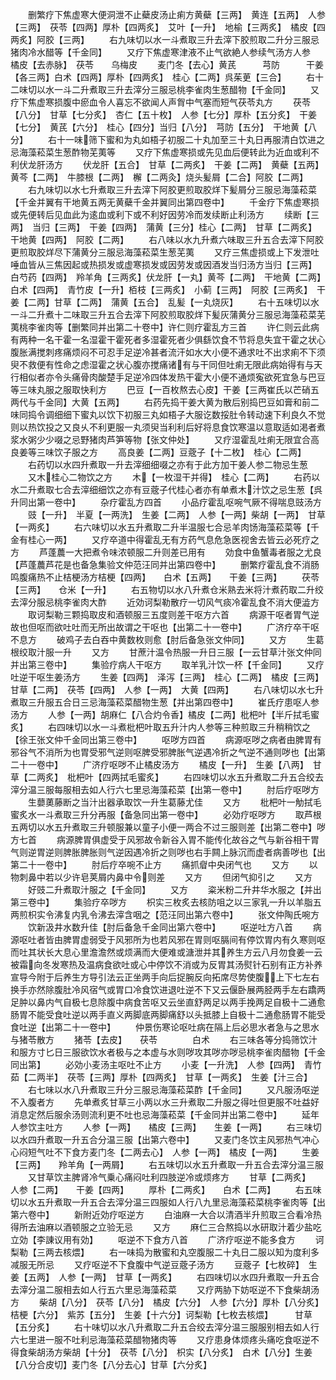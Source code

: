 <!-- { "loadSidebar": true } -->
　　删繁疗下焦虚寒大便洞泄不止蘗皮汤止痢方黄蘗【三两】　黄连【五两】　人参【三两】　茯苓【四两】厚朴【四两炙】　艾叶【一升】　地榆【三两炙】　橘皮【四两炙】阿胶【三两】
　　右九味切以水一斗煮取三升去滓下胶煎取二升分三服忌猪肉冷水醋等【千金同】
　　又疗下焦虚寒津液不止气欲絶人参续气汤方人参　　橘皮【去赤脉】　茯苓　　乌梅皮
　　麦门冬【去心】黄芪　　　芎防　　　干姜【各三两】白术【四两】厚朴【四两炙】　桂心【二两】呉茱茰【三合】
　　右十二味切以水一斗二升煮取三升去滓分三服忌桃李雀肉生葱醋物【千金同】
　　又疗下焦虚寒损腹中瘀血令人喜忘不欲闻人声胷中气塞而短气茯苓丸方
　　茯苓【八分】　甘草【七分炙】　杏仁【五十枚】　人参【七分】厚朴【五分炙】　干姜【七分】　黄芪【六分】　桂心【四分】当归【八分】　芎防【五分】　干地黄【八分】
　　右十一味筛下蜜和为丸如梧子初服二十丸加至三十丸日再服清白饮进之忌海藻菘菜生葱酢物芜荑等
　　又疗下焦虚寒损或先见血后便转此为近血或利不利伏龙肝汤方
　　伏龙肝【五合】　甘草【二两炙】　干姜【二两】　黄蘗【五两】黄芩【二两】　牛膝根【二两】　檞【二两灸】烧头髪屑【二合】阿胶【二两】
　　右九味切以水七升煮取三升去滓下阿胶更煎取胶烊下髪屑分三服忌海藻菘菜【千金并翼有干地黄五两无黄蘗千金并翼同出第四卷中】
　　千金疗下焦虚寒损或先便转后见血此为逺血或利下或不利好因劳冷而发续断止利汤方
　　续断【三两】　当归【三两】　干姜【四两】　蒲黄【三分】桂心【二两】　甘草【二两炙】　干地黄【四两】　阿胶【二两】
　　右八味以水九升煮六味取三升五合去滓下阿胶更煎取胶烊尽下蒲黄分三服忌海藻菘菜生葱芜荑
　　又疗三焦虚损或上下发泄吐唾血皆从三焦因起或热损发或虚寒损发或因劳发或因酒发当归汤方当归【三两】　白芍药【四两】　羚羊角【三两炙】伏龙肝【一丸】黄芩【二两】　干地黄【二两】　白术【四两】　青竹皮【一升】栢枝【三两炙】　小蓟【三两】　阿胶【三两炙】　干姜【二两】甘草【二两】　蒲黄【五合】　乱髪【一丸烧灰】
　　右十五味切以水一斗二升煮十二味取三升五合去滓下阿胶煎取胶烊下髪灰蒲黄分三服忌海藻菘菜芜荑桃李雀肉等【删繁同并出第二十卷中】许仁则疗霍乱方三首
　　许仁则云此病有两种一名干霍一名湿霍干霍死者多湿霍死者少俱繇饮食不节将息失宜干霍之状心腹胀满搅刺疼痛烦闷不可忍手足逆冷甚者流汗如水大小便不通求吐不出求痢不下须臾不救便有性命之虑湿霍之状心腹亦搅痛诸有与干同但吐痢无限此病始得有与天行相似者亦令头痛骨肉酸楚手足逆冷四体发热干霍大小便不通烦寃欲死宜急与巴豆等三味丸服之服取快利方
　　巴豆【一百枚熬去心皮】干姜【三两崔氏以芒硝五两代与千金同】大黄【五两】
　　右药先捣干姜大黄为散后别捣巴豆如膏和前二味同捣令调细细下蜜丸以饮下初服三丸如梧子大服讫数挼肚令转动速下利良久不觉则以热饮投之又良乆不利更服一丸须臾当利利后好将息食饮寒温以意取适如渇者煮浆水粥少少啜之忌野猪肉芦笋等物【张文仲处】
　　又疗湿霍乱吐痢无限宜合高良姜等三味饮子服之方
　　高良姜【二两】豆蔲子【十二枚】　桂心【二两】
　　右药切以水四升煮取一升去滓细细啜之亦有于此方加干姜人参二物忌生葱
　　又木桂心二物饮之方
　　木【一枚湿干并得】　桂心【二两】
　　右药以水二升煮取七合去滓细细饮之亦有豆蔲子代桂心者亦有单煮木汁饮之忌生葱【呉升同出第一卷中】
　　杂疗霍乱方四首
　　小品疗霍乱呕啘气厥不得喘息豉汤方
　　豉【一升】　半夏【一两洗】　生姜【二两】　人参【一两】柴胡【一两】　甘草【一两炙】
　　右六味切以水五升煮取二升半温服七合忌羊肉饧海藻菘菜等【千金有桂心一两】
　　又疗卒道中得霍乱无有方药气息危急医视舍去皆云必死疗之方
　　芦蓬蕽一大把煮令味浓顿服二升则差已用有
　　効食中鱼蟹毒者服之尤良【芦蓬蕽芦花是也备急集验文仲范汪同并出第四卷中】
　　删繁疗霍乱食不消肠鸣腹痛热不止桔梗汤方桔梗【四两】　　白术【五两】　　干姜【三两】
　　茯苓【三两】　　仓米【一升】
　　右五物切以水八升煮仓米熟去米将汁煮药取二升绞去滓分服忌桃李雀肉大酢
　　近効诃梨勒散疗一切风气痰冷霍乱食不消大便澁方
　　取诃梨勒三颗捣取皮和酒顿服三五度则差干呕方六首
　　病源干呕者胃气逆故也但呕而欲吐吐而无所出故谓之干呕也【出第二十一卷中】
　　广济疗卒干呕不息方
　　破鸡子去白吞中黄数枚则愈【肘后备急张文仲同】
　　又方
　　生葛根绞取汁服一升
　　又方
　　甘蔗汁温令热服一升日三服【一云甘草汁张文仲同并出第三卷中】
　　集验疗病人干呕方
　　取羊乳汁饮一杯【千金同】
　　又疗吐逆干呕生姜汤方
　　生姜【四两】　泽泻【三两】　桂心【二两】　橘皮【三两】甘草【二两】　茯苓【四两】　人参【一两】　大黄【四两】
　　右八味切以水七升煮取三升服五合日三忌海藻菘菜醋物生葱【并出第四卷中】
　　崔氏疗患呕人参汤方
　　人参【一两】胡麻仁【八合灼令香】橘皮【二两】枇杷叶【半斤拭毛蜜炙】
　　右四味切以水一斗煮枇杷叶取五升汁内人参等三种煎取三升稍稍饮之【徐王张文仲千金同出第三卷中】
　　呕哕方四首
　　病源呕哕之病者由脾胃有邪谷气不消所为也胃受邪气逆则呕脾受邪脾胀气逆遇冷折之气逆不通则哕也【出第二十一卷中】
　　广济疗呕哕不止橘皮汤方
　　橘皮【一升】　生姜【八两】　甘草【二两炙】　枇杷叶【四两拭毛蜜炙】
　　右四味切以水五升煮取二升五合绞去滓分温三服每服相去如人行六七里忌海藻菘菜【出第一卷中】
　　肘后疗呕哕方
　　生蘡薁藤断之当汁出器承取饮一升生葛藤尤佳
　　又方
　　枇杷叶一觔拭毛蜜炙水一斗煮取三升分再服【备急同出第一卷中】
　　必効疗呕哕方
　　取芦根五两切以水五升煮取三升顿服兼以童子小便一两合不过三服则差【出第二卷中】哕方七首
　　病源脾胃俱虚受于风邪故令新谷入胃不能传化故谷之气与新谷相干胃气则逆胃逆则脾胀脾胀则气逆因遇冷折之则哕也右手闗上脉沉而虚者病善哕也【出第二十一卷中】
　　肘后疗卒啘不止方
　　痛抓睂中央闭气也
　　又方
　　以物刺鼻中若以少许皂荚屑内鼻中令则差
　　又方
　　但闭气抑引之
　　又方
　　好豉二升煮取汁服之【千金同】
　　又方
　　粢米粉二升井华水服之【并出第三卷中】
　　集验疗卒哕方
　　枳实三枚炙去核防咀之以三家乳一升以羊脂五两煎枳实令沸复内乳令沸去滓含咽之【范汪同出第六卷中】
　　张文仲陶氏啘方
　　饮新汲井水数升佳【肘后备急千金同出第六卷中】
　　呕逆吐方八首
　　病源呕吐者皆由脾胃虚弱受于风邪所为也若风邪在胃则呕膈间有停饮胃内有久寒则呕而吐其状长大息心里澹澹然或烦满而大便难或溏泄并其养生方云八月勿食姜一云被霜向冬发寒热及温病食欲吐或心中停饮不消或为反胃其汤熨针石别有正方补养宣导今附于后养生方导引法云正坐两手向后捉腕反向拓席尽势使腹上下七左右换手亦然除腹肚冷风宿气或胃口冷食饮进退吐逆不下又云偃卧展两胫两手左右蹻两足肿以鼻内气自极七息除腹中病食苦呕又云坐直舒两足以两手挽两足自极十二通愈肠胃不能受食吐逆以两手直义两脚底两脚痛舒以头抵膝上自极十二通愈肠胃不能受食吐逆【出第二十一卷中】
　　仲景伤寒论呕吐病在隔上后必思水者急与之思水与猪苓散方
　　猪苓【去皮】　　茯苓　　　　白术
　　右三味各等分捣筛饮汁和服方寸匕日三服欲饮水者极与之本虚与水则哕攻其哕亦哕忌桃李雀肉醋物【千金同出第】
　　必効小麦汤主呕吐不止方
　　小麦【一升洗】　人参【四两】　青竹茹【二两半】　茯苓【三两】厚朴【四两炙】　甘草【一两炙】　生姜【汁三合】
　　右七味以水八升煮取三升分三服忌海藻菘菜酢【千金同】
　　又凡服汤呕逆不入腹者方
　　先单煮炙甘草三小两以水三升煮取二升服之得吐但更服不吐益好消息定然后服余汤则流利更不吐也忌海藻菘菜【千金同并出第二卷中】
　　延年人参饮主吐方
　　人参【一两】　　橘皮【三两】　　生姜【一两】
　　右三味切以水四升煮取一升五合分温三服【出第六卷中】
　　又麦门冬饮主风邪热气冲心心闷短气吐不下食方麦门冬【二两去心】　人参【一两】　橘皮【一两】
　　生姜【三两】　　羚羊角【一两屑】
　　右五味切以水五升煮取一升五合去滓分温三服
　　又甘草饮主脾肾冷气乗心痛闷吐利四肢逆冷或烦疼方
　　甘草【二两炙】　　人参【二两】　　干姜【四两】
　　厚朴【二两炙】　　白术【二两】
　　右五味切以水五升煮取一升五合去滓分温三四服如人行八九里忌海藻菘菜桃李雀肉等【出第六卷中】
　　新附近効疗呕逆方
　　白油麻一大合以清酒半升煎取三合看冷热得所去油麻以酒顿服之立验无忌
　　又方
　　麻仁三合熬捣以水研取汁着少盐吃立効【李諌议用有効】
　　呕逆不下食方八首
　　广济疗呕逆不能多食方
　　诃梨勒【三两去核煨】
　　右一味捣为散蜜和丸空腹服二十丸日二服以知为度利多减服无所忌
　　又疗呕逆不下食腹中气逆豆蔲子汤方
　　豆蔲子【七枚碎】　生姜【五两】　人参【一两】　甘草【一两炙】
　　右四味切以水四升煮取一升五合去滓分温二服相去如人行五六里忌海藻菘菜
　　又疗两胁下妨呕逆不下食柴胡汤方
　　柴胡【八分】　茯苓【八分】　橘皮【六分】　人参【六分】厚朴【八分炙】　桔梗【六分】　紫苏【五分】　生姜【十六分】诃梨勒【七枚去核煨】　　　甘草【五分炙】
　　右十味切以水八升煮取二升五合绞去滓分温三服服别相去如人行六七里进一服不吐利忌海藻菘菜醋物猪肉等
　　又疗患身体烦疼头痛吃食呕逆不得食柴胡汤方柴胡【十分】　茯苓【八分】　枳实【八分炙】　白术【八分】生姜【八分合皮切】麦门冬【八分去心】甘草【六分炙】
